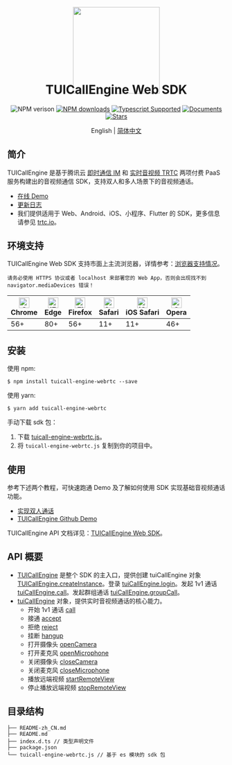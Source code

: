 <p align="center">
  <a href="https://trtc.io/">
    <img width="200" src="https://web.sdk.qcloud.com/trtc/webrtc/assets/trtc.io-logo.png">
  </a>
</p>

<h1 align="center" style="margin-top: -40px">TUICallEngine Web SDK</h1>

<div align="center">

![NPM verison](https://img.shields.io/npm/v/tuicall-engine-webrtc) [![NPM downloads](https://img.shields.io/npm/dw/tuicall-engine-webrtc)](https://www.npmjs.com/package/tuicall-engine-webrtc) [![Typescript Supported](https://img.shields.io/badge/Typescript-Supported-blue)](https://www.npmjs.com/package/tuicall-engine-webrtc) [![Documents](https://img.shields.io/badge/-Documents-blue)](https://web.sdk.qcloud.com/component/trtccalling/doc/TUICallEngine/web/zh-cn/TUICallEngine.html) [![Stars](https://img.shields.io/github/stars/tencentyun/TUICallKit?style=social)](https://github.com/tencentyun/TUICallKit) 

</div>

<div align="center"> English | <a href="https://github.com/tencentyun/TUICallKit/tree/main/Web/call-engine-demo-vue3" target="_blank"> 简体中文</a> </div>


## 简介
TUICallEngine 是基于腾讯云 [即时通信 IM](https://cloud.tencent.com/document/product/269/42440) 和 [实时音视频 TRTC](https://cloud.tencent.com/document/product/647/16788) 两项付费 PaaS 服务构建出的音视频通信 SDK，支持双人和多人场景下的音视频通话。

- [在线 Demo](https://rtcube.cloud.tencent.com/prerelease/component/experience-center/index.html#/detail?scene=callkit)
- [更新日志](https://web.sdk.qcloud.com/component/trtccalling/doc/TUICallEngine/web/zh-cn/tutorial-20-CHANGELOG.html)
- 我们提供适用于 Web、Android、iOS、小程序、Flutter 的 SDK，更多信息请参见 [trtc.io](https://cloud.tencent.com/document/product/647/78742)。


## 环境支持
TUICallEngine Web SDK 支持市面上主流浏览器，详情参考：[浏览器支持情况](https://web.sdk.qcloud.com/trtc/webrtc/v5/doc/zh-cn/tutorial-05-info-browser.html)。

```text
请务必使用 HTTPS 协议或者 localhost 来部署您的 Web App，否则会出现找不到 navigator.mediaDevices 错误！
```

| [<img src="https://web.sdk.qcloud.com/trtc/webrtc/assets/logo/chrome_48x48.png" alt="Chrome" width="24px" height="24px" />](http://godban.github.io/browsers-support-badges/)<br/>Chrome | [<img src="https://web.sdk.qcloud.com/trtc/webrtc/assets/logo/edge_48x48.png" alt="IE / Edge" width="24px" height="24px" />](http://godban.github.io/browsers-support-badges/)<br/> Edge | [<img src="https://web.sdk.qcloud.com/trtc/webrtc/assets/logo/firefox_48x48.png" alt="Firefox" width="24px" height="24px" />](http://godban.github.io/browsers-support-badges/)<br/>Firefox | [<img src="https://web.sdk.qcloud.com/trtc/webrtc/assets/logo/safari_48x48.png" alt="Safari" width="24px" height="24px" />](http://godban.github.io/browsers-support-badges/)<br/>Safari | [<img src="https://web.sdk.qcloud.com/trtc/webrtc/assets/logo/safari-ios_48x48.png" alt="iOS Safari" width="24px" height="24px" />](http://godban.github.io/browsers-support-badges/)<br/>iOS Safari | [<img src="https://web.sdk.qcloud.com/trtc/webrtc/assets/logo/opera_48x48.png" alt="Opera" width="24px" height="24px" />](http://godban.github.io/browsers-support-badges/)<br/>Opera |
| --------- | --------- | --------- | --------- | --------- | --------- |
| 56+ | 80+ | 56+ | 11+ | 11+ | 46+ |


## 安装
使用 npm:
```
$ npm install tuicall-engine-webrtc --save
```

使用 yarn:
```
$ yarn add tuicall-engine-webrtc
```

手动下载 sdk 包：
1. 下载 [tuicall-engine-webrtc.js](https://www.unpkg.com/tuicall-engine-webrtc@latest/tuicall-engine-webrtc.js)。
2. 将 `tuicall-engine-webrtc.js` 复制到你的项目中。


## 使用
参考下述两个教程，可快速跑通 Demo 及了解如何使用 SDK 实现基础音视频通话功能。

- [实现双人通话](https://web.sdk.qcloud.com/component/trtccalling/doc/TUICallEngine/web/zh-cn/tutorial-00-%E5%AE%9E%E7%8E%B0%E5%8F%8C%E4%BA%BA%E9%80%9A%E8%AF%9D.html)
- [TUICallEngine Github Demo](https://github.com/tencentyun/TUICallKit/tree/main/Web/call-engine-demo-vue3)

TUICallEngine API 文档详见：[TUICallEngine Web SDK](https://web.sdk.qcloud.com/component/trtccalling/doc/TUICallEngine/web/zh-cn/TUICallEngine.html)。


## API 概要
- [TUICallEngine](https://web.sdk.qcloud.com/component/trtccalling/doc/TUICallEngine/web/zh-cn/TUICallEngine.html) 是整个 SDK 的主入口，提供创建 tuiCallEngine 对象 [TUICallEngine.createInstance](https://web.sdk.qcloud.com/component/trtccalling/doc/TUICallEngine/web/zh-cn/TUICallEngine.html#.createInstance)。登录 [tuiCallEngine.login](https://web.sdk.qcloud.com/component/trtccalling/doc/TUICallEngine/web/zh-cn/TUICallEngine.html#login)。发起 1v1 通话 [tuiCallEngine.call](https://web.sdk.qcloud.com/component/trtccalling/doc/TUICallEngine/web/zh-cn/TUICallEngine.html#call)。发起群组通话 [tuiCallEngine.groupCall](https://web.sdk.qcloud.com/component/trtccalling/doc/TUICallEngine/web/zh-cn/TUICallEngine.html#groupCall)。
- [tuiCallEngine](https://web.sdk.qcloud.com/component/trtccalling/doc/TUICallEngine/web/zh-cn/TUICallEngine.html) 对象，提供实时音视频通话的核心能力。
  - 开始 1v1 通话 [call](https://web.sdk.qcloud.com/component/trtccalling/doc/TUICallEngine/web/zh-cn/TUICallEngine.html#call)
  - 接通 [accept](https://web.sdk.qcloud.com/component/trtccalling/doc/TUICallEngine/web/zh-cn/TUICallEngine.html#accept)
  - 拒绝 [reject](https://web.sdk.qcloud.com/component/trtccalling/doc/TUICallEngine/web/zh-cn/TUICallEngine.html#reject)
  - 挂断 [hangup](https://web.sdk.qcloud.com/component/trtccalling/doc/TUICallEngine/web/zh-cn/TUICallEngine.html#hangup)
  - 打开摄像头 [openCamera](https://web.sdk.qcloud.com/component/trtccalling/doc/TUICallEngine/web/zh-cn/TUICallEngine.html#openCamera)
  - 打开麦克风 [openMicrophone](https://web.sdk.qcloud.com/component/trtccalling/doc/TUICallEngine/web/zh-cn/TUICallEngine.html#openMicrophone)
  - 关闭摄像头 [closeCamera](https://web.sdk.qcloud.com/component/trtccalling/doc/TUICallEngine/web/zh-cn/TUICallEngine.html#closeCamera)
  - 关闭麦克风 [closeMicrophone](https://web.sdk.qcloud.com/component/trtccalling/doc/TUICallEngine/web/zh-cn/TUICallEngine.html#closeMicrophone)
  - 播放远端视频 [startRemoteView](https://web.sdk.qcloud.com/component/trtccalling/doc/TUICallEngine/web/zh-cn/TUICallEngine.html#startRemoteView)
  - 停止播放远端视频 [stopRemoteView](https://web.sdk.qcloud.com/component/trtccalling/doc/TUICallEngine/web/zh-cn/TUICallEngine.html#stopRemoteView)


## 目录结构
```
├── README-zh_CN.md
├── README.md
├── index.d.ts // 类型声明文件
├── package.json
└── tuicall-engine-webrtc.js // 基于 es 模块的 sdk 包
```
